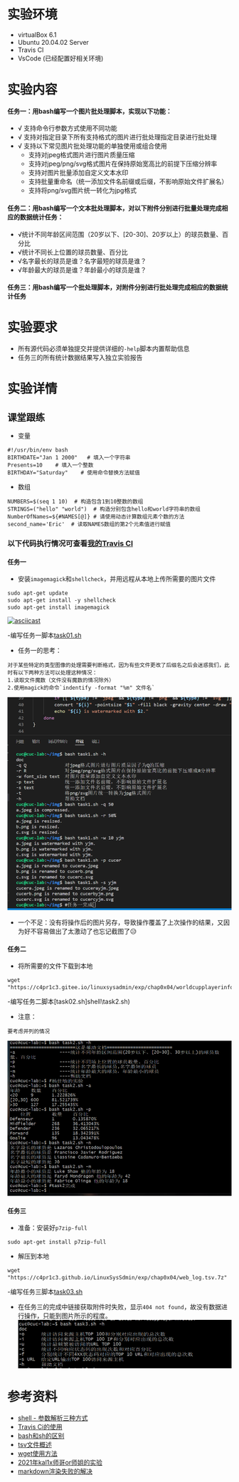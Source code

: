 # 实验环境
 - virtualBox 6.1
 - Ubuntu 20.04.02 Server
 - Travis Cl
 - VsCode (已经配置好相关环境)

# 实验内容
#### 任务一：用bash编写一个图片批处理脚本，实现以下功能：
 - √ 支持命令行参数方式使用不同功能
 - √ 支持对指定目录下所有支持格式的图片进行批处理指定目录进行批处理
 - √ 支持以下常见图片批处理功能的单独使用或组合使用
   -  支持对jpeg格式图片进行图片质量压缩
   -  支持对jpeg/png/svg格式图片在保持原始宽高比的前提下压缩分辨率
   -  支持对图片批量添加自定义文本水印
   -  支持批量重命名（统一添加文件名前缀或后缀，不影响原始文件扩展名）
   -  支持将png/svg图片统一转化为jpg格式
#### 任务二：用bash编写一个文本批处理脚本，对以下附件分别进行批量处理完成相应的数据统计任务：
 - √统计不同年龄区间范围（20岁以下、[20-30]、20岁以上）的球员数量、百分比
 - √统计不同长上位置的球员数量、百分比
 - √名字最长的球员是谁？名字最短的球员是谁？
 - √年龄最大的球员是谁？年龄最小的球员是谁？
#### 任务三：用bash编写一个批处理脚本，对附件分别进行批处理完成相应的数据统计任务

# 实验要求
- 所有源代码必须单独提交并提供详细的`-help`脚本内置帮助信息
- 任务三的所有统计数据结果写入独立实验报告

# 实验详情
## 课堂跟练
 - 变量
 ```
 #!/usr/bin/env bash
 BIRTHDATE="Jan 1 2000"   # 填入一个字符串
 Presents=10    # 填入一个整数
 BIRTHDAY="Saturday"    # 使用命令替换方法赋值
 ```

 - 数组
 ```
 NUMBERS=$(seq 1 10)  # 构造包含1到10整数的数组
 STRINGS=("hello" "world")  # 构造分别包含hello和world字符串的数组
 NumberOfNames=${#NAMES[@]} # 请使用动态计算数组元素个数的方法
 second_name='Eric'  # 读取NAMES数组的第2个元素值进行赋值
 ```

### 以下代码执行情况可查看[我的Travis Cl]()
#### 任务一
 - 安装`imagemagick`和`shellcheck`，并用远程从本地上传所需要的图片文件
 ```
 sudo apt-get update
 sudo apt-get install -y shellcheck
 sudo apt-get install imagemagick
 ```
 [![asciicast](https://asciinema.org/a/RjZKHCWQsTx8fzquU0MmExXXN.svg)](https://asciinema.org/a/RjZKHCWQsTx8fzquU0MmExXXN)

  -编写任务一脚本[task01.sh](shell\task1.sh)
* 任务一的思考：
```
对于某些特定的类型图像的处理需要判断格式，因为有些文件更改了后缀名之后会迷惑我们，此时有以下两种方法可以处理这种情况：
1.读取文件魔数（文件没有魔数的情况除外）
2.使用magick的命令`indentify -format "%m" 文件名`
```
![task1-output](img\task1-output.png)
* 一个不足：没有将操作后的图片另存，导致操作覆盖了上次操作的结果，又因为好不容易做出了太激动了也忘记截图了😥

#### 任务二
 - 将所需要的文件下载到本地
 ```
 wget "https://c4pr1c3.gitee.io/linuxsysadmin/exp/chap0x04/worldcupplayerinfo.tsv"
 ```
  -编写任务二脚本[task02.sh]shell\task2.sh)
* 注意：
```
要考虑并列的情况
```
![task2-outp](img\task2-output.png)

#### 任务三
 - 准备：安装好`p7zip-full`
 ```
 sudo apt-get install p7zip-full
 ```
 - 解压到本地
 ```
 wget "https://c4pr1c3.github.io/LinuxSysSdmin/exp/chap0x04/web_log.tsv.7z"
 ```
  -编写任务三脚本[task03.sh](shell\task3.sh)
 - 在任务三的完成中链接获取附件时失败，显示`404 not found`，故没有数据进行操作，只能到图片所示的程度。
![task3-output](img\task3-output.png)
 

# 参考资料
- [shell - 参数解析三种方式](https://bummingboy.top/2017/12/19/shell%20-%20%E5%8F%82%E6%95%B0%E8%A7%A3%E6%9E%90%E4%B8%89%E7%A7%8D%E6%96%B9%E5%BC%8F%28%E6%89%8B%E5%B7%A5,%20getopts,%20getopt%29/)
- [Travis Ci的使用](https://jianshu.com/p/bb0d91e42ac6)
- [bash和sh的区别](https://blog.csdn.net/houxiaoni01/article/details/105161356)
- [tsv文件概述](https://www.reviversoft.com/zh-cn/file-extensions/tsv)
- [wget使用方法](https://www.jb51.net/LINUXjishu/86326.html)
- [2021年kal1x师哥or师姐的实验](https://github.com/CUCCS/2021-linux-public-kal1x/blob/chap0x04/chap0x04/%E7%AC%AC%E5%9B%9B%E6%AC%A1%E5%AE%9E%E9%AA%8C.md)
- [markdown渲染失败的解决](http://markdownpad.com/faq.html#simultaneousinstallations)